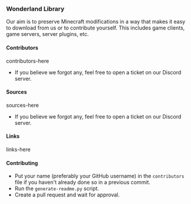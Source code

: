 ### Wonderland Library
 Our aim is to preserve Minecraft modifications in a way that makes it easy to download from us or to contribute yourself. This includes game clients, game servers, server plugins, etc.

#### Contributors
contributors-here
- If you believe we forgot any, feel free to open a ticket on our Discord server.

#### Sources
sources-here
- If you believe we forgot any, feel free to open a ticket on our Discord server.

#### Links
links-here
#### Contributing
- Put your name (preferably your GitHub username) in the ``contributors`` file if you haven't already done so in a previous commit.
- Run the ``generate-readme.py`` script.
- Create a pull request and wait for approval.
